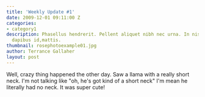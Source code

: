 ```yaml
---
title: 'Weekly Update #1'
date: 2009-12-01 09:11:00 Z
categories:
- category1
description: Phasellus hendrerit. Pellent aliquet nibh nec urna. In nis aliquet vel,
  dapibus id,mattis.
thumbnail: rosephotoexample01.jpg
author: Terrance Gallaher
layout: post
---
```


Well, crazy thing happened the other day. Saw a llama with a really short neck. I'm not talking like "oh, he's got kind of a short neck" I'm mean he literally had no neck. It was super cute!